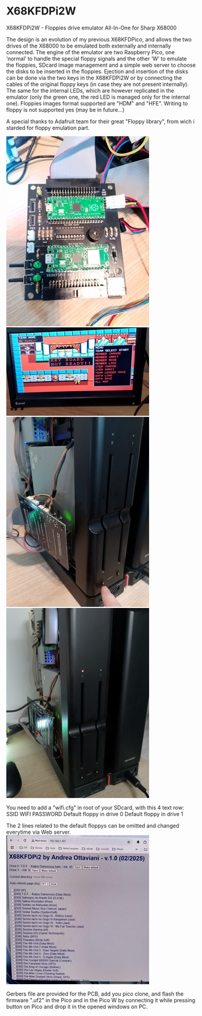 # X68KFDPi2W
X68KFDPi2W - Floppies drive emulator All-In-One for Sharp X68000

The design is an evolution of my previous X68KFDPico, and allows the two drives of the X68000 to be emulated both externally and internally connected. The engine of the emulator are two Raspberry Pico, one ‘normal’ to handle the special floppy signals and the other ‘W’ to emulate the floppies, SDcard image management and a simple web server to choose the disks to be inserted in the floppies.
Ejection and insertion of the disks can be done via the two keys in the X68KFDPi2W or by connecting the cables of the original floppy keys (in case they are not present internally). The same for the internal LEDs, which are however replicated in the emulator (only the green one, the red LED is managed only for the internal one).
Floppies images format supported are "HDM" and "HFE". 
Writing to floppy is not supported yes (may be in future...)

A special thanks to Adafruit team for their great "Floppy library", from wich i starded for floppy emulation part.

![ScreenShot](https://raw.githubusercontent.com/aotta/X68KFDPi2W/main/pictures/X68KFDIPi2W_Board.jpg)
![ScreenShot](https://raw.githubusercontent.com/aotta/X68KFDPi2W/main/pictures/X68KFDIPi2W_HFE.jpg)
![ScreenShot](https://raw.githubusercontent.com/aotta/X68KFDPi2W/main/pictures/X68KFDIPi2W_LED.jpg)
![ScreenShot](https://raw.githubusercontent.com/aotta/X68KFDPi2W/main/pictures/X68KFDIPi2W_LED2.jpg)

You need to add a "wifi.cfg" in root of your SDcard, with this 4 text row:
SSID
WIFI PASSWORD
Default floppy in drive 0
Default floppy in drive 1

The 2 lines related to the default floppys can be omitted and changed everytime via Web server.
![ScreenShot](https://raw.githubusercontent.com/aotta/X68KFDPi2W/main/pictures/X68KFDIPi2W_WEB.jpg)

Gerbers file are provided for the PCB, add you pico clone, and flash the firmware ".uf2" in the Pico and in the Pico W by connecting it while pressing button on Pico and drop it in the opened windows on PC.




